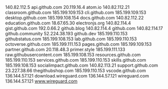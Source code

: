 140.82.112.5 api.github.com
20.119.16.4 atom.io
140.82.112.21 classroom.github.com
185.199.109.153 cli.github.com
185.199.109.153 desktop.github.com
185.199.108.154 docs.github.com
140.82.112.22 education.github.com
18.67.65.30 electronjs.org
140.82.114.4 gist.github.com
192.0.66.2 github.blog
140.82.114.4 github.com
140.82.114.17 github.community
52.224.38.193 github.dev
185.199.110.153 githubstatus.com
185.199.108.153 lab.github.com
185.199.110.153 octoverse.github.com
185.199.111.153 pages.github.com
185.199.109.153 partner.github.com
20.118.48.3 primer.style
185.199.111.133 raw.githubusercontent.com
185.199.108.153 resources.github.com
185.199.110.153 services.github.com
185.199.110.153 skills.github.com
185.199.108.153 socialimpact.github.com
140.82.113.21 support.github.com
23.227.38.66 thegithubshop.com
185.199.110.153 vscode.github.com
136.144.57.121 download.wireguard.com
136.144.57.121 wireguard.com
136.144.57.121 www.wireguard.com
